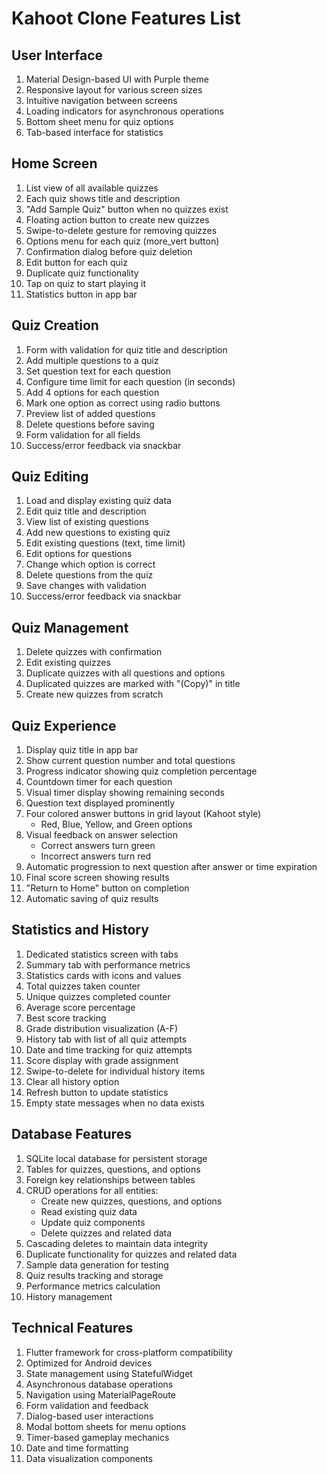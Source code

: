 # Kahoot Clone Features List

## User Interface
1. Material Design-based UI with Purple theme
2. Responsive layout for various screen sizes
3. Intuitive navigation between screens
4. Loading indicators for asynchronous operations
5. Bottom sheet menu for quiz options
6. Tab-based interface for statistics

## Home Screen
1. List view of all available quizzes
2. Each quiz shows title and description
3. "Add Sample Quiz" button when no quizzes exist
4. Floating action button to create new quizzes
5. Swipe-to-delete gesture for removing quizzes
6. Options menu for each quiz (more_vert button)
7. Confirmation dialog before quiz deletion
8. Edit button for each quiz
9. Duplicate quiz functionality
10. Tap on quiz to start playing it
11. Statistics button in app bar

## Quiz Creation
1. Form with validation for quiz title and description
2. Add multiple questions to a quiz
3. Set question text for each question
4. Configure time limit for each question (in seconds)
5. Add 4 options for each question
6. Mark one option as correct using radio buttons
7. Preview list of added questions
8. Delete questions before saving
9. Form validation for all fields
10. Success/error feedback via snackbar

## Quiz Editing
1. Load and display existing quiz data
2. Edit quiz title and description
3. View list of existing questions
4. Add new questions to existing quiz
5. Edit existing questions (text, time limit)
6. Edit options for questions
7. Change which option is correct
8. Delete questions from the quiz
9. Save changes with validation
10. Success/error feedback via snackbar

## Quiz Management
1. Delete quizzes with confirmation
2. Edit existing quizzes
3. Duplicate quizzes with all questions and options
4. Duplicated quizzes are marked with "(Copy)" in title
5. Create new quizzes from scratch

## Quiz Experience
1. Display quiz title in app bar
2. Show current question number and total questions
3. Progress indicator showing quiz completion percentage
4. Countdown timer for each question
5. Visual timer display showing remaining seconds
6. Question text displayed prominently
7. Four colored answer buttons in grid layout (Kahoot style)
   - Red, Blue, Yellow, and Green options
8. Visual feedback on answer selection
   - Correct answers turn green
   - Incorrect answers turn red
9. Automatic progression to next question after answer or time expiration
10. Final score screen showing results
11. "Return to Home" button on completion
12. Automatic saving of quiz results

## Statistics and History
1. Dedicated statistics screen with tabs
2. Summary tab with performance metrics
3. Statistics cards with icons and values
4. Total quizzes taken counter
5. Unique quizzes completed counter
6. Average score percentage
7. Best score tracking
8. Grade distribution visualization (A-F)
9. History tab with list of all quiz attempts
10. Date and time tracking for quiz attempts
11. Score display with grade assignment
12. Swipe-to-delete for individual history items
13. Clear all history option
14. Refresh button to update statistics
15. Empty state messages when no data exists

## Database Features
1. SQLite local database for persistent storage
2. Tables for quizzes, questions, and options
3. Foreign key relationships between tables
4. CRUD operations for all entities:
   - Create new quizzes, questions, and options
   - Read existing quiz data
   - Update quiz components
   - Delete quizzes and related data
5. Cascading deletes to maintain data integrity
6. Duplicate functionality for quizzes and related data
7. Sample data generation for testing
8. Quiz results tracking and storage
9. Performance metrics calculation
10. History management

## Technical Features
1. Flutter framework for cross-platform compatibility
2. Optimized for Android devices
3. State management using StatefulWidget
4. Asynchronous database operations
5. Navigation using MaterialPageRoute
6. Form validation and feedback
7. Dialog-based user interactions
8. Modal bottom sheets for menu options
9. Timer-based gameplay mechanics
10. Date and time formatting
11. Data visualization components 